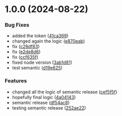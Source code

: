 # 1.0.0 (2024-08-22)


### Bug Fixes

* added the token ([41ca369](https://github.com/berishaerblin/webappanalyzer/commit/41ca369f300a7c23bcd0565b2964ab511f304176))
* changed again the logic ([e870eab](https://github.com/berishaerblin/webappanalyzer/commit/e870eabfba95f9a7d09b291eefc5141d45c180fd))
* fix ([c28df83](https://github.com/berishaerblin/webappanalyzer/commit/c28df832931732f865d53ddd6e115811c99ba452))
* fix ([e2de8d6](https://github.com/berishaerblin/webappanalyzer/commit/e2de8d665124ae7bfc3c4f4627d7bede1511812c))
* fix ([ccf635f](https://github.com/berishaerblin/webappanalyzer/commit/ccf635f035d0458d29423ac60c72e8f4ef9340e4))
* fixed node version ([3ab1d81](https://github.com/berishaerblin/webappanalyzer/commit/3ab1d8132c358106643d31328d9a3d6e7cba4efd))
* test semantic ([d19e625](https://github.com/berishaerblin/webappanalyzer/commit/d19e62558d373fb290c735cb0059778277f5a41f))


### Features

* changed all the logic of semantic release ([cef5f5f](https://github.com/berishaerblin/webappanalyzer/commit/cef5f5f1b50bf6a9ee60b95b3d45fab6d2c0abe4))
* hopefully final logic ([4a04143](https://github.com/berishaerblin/webappanalyzer/commit/4a04143258845cef60b2f4d12d1885a9cebcecac))
* semantic release ([df54ac8](https://github.com/berishaerblin/webappanalyzer/commit/df54ac85f776d994b6e14a25e7a053cac10234de))
* testing semantic release ([252ae22](https://github.com/berishaerblin/webappanalyzer/commit/252ae22a02fb82818d99094a7086178b763f8487))
